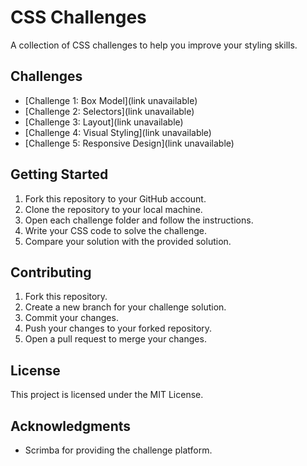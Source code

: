 # CSS Challenges

A collection of CSS challenges to help you improve your styling skills.

## Challenges

* [Challenge 1: Box Model](link unavailable)
* [Challenge 2: Selectors](link unavailable)
* [Challenge 3: Layout](link unavailable)
* [Challenge 4: Visual Styling](link unavailable)
* [Challenge 5: Responsive Design](link unavailable)

## Getting Started

1. Fork this repository to your GitHub account.
2. Clone the repository to your local machine.
3. Open each challenge folder and follow the instructions.
4. Write your CSS code to solve the challenge.
5. Compare your solution with the provided solution.

## Contributing

1. Fork this repository.
2. Create a new branch for your challenge solution.
3. Commit your changes.
4. Push your changes to your forked repository.
5. Open a pull request to merge your changes.

## License

This project is licensed under the MIT License.

## Acknowledgments

* Scrimba for providing the challenge platform.
